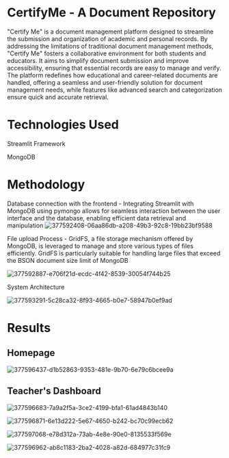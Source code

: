 # CertifyMe - A Document Repository
"Certify Me" is a document management platform designed to streamline the submission and organization of academic and personal records. By addressing the limitations of traditional document management methods, "Certify Me" fosters a collaborative environment for both students and educators. It aims to simplify document submission and improve accessibility, ensuring that essential records are easy to manage and verify. The platform redefines how educational and career-related documents are handled, offering a seamless and user-friendly solution for document management needs, while features like advanced search and categorization ensure quick and accurate retrieval.

# Technologies Used
Streamlit Framework

MongoDB

# Methodology
Database connection with the frontend - Integrating Streamlit with MongoDB using pymongo allows for seamless interaction between the user interface and the database, enabling efficient data retrieval and manipulation
![377592408-06aa86db-a208-49b3-92c8-19bb23bf9588](https://github.com/user-attachments/assets/bc508c69-6451-4458-b637-729886d6683e)

File upload Process - GridFS, a file storage mechanism offered by MongoDB, is leveraged to manage and store various types of files efficiently. GridFS is particularly suitable for handling large files that exceed the BSON document size limit of MongoDB

![377592887-e706f21d-ecdc-4f42-8539-30054f744b25](https://github.com/user-attachments/assets/378fe3bd-c18c-43af-a667-22327201e708)

System Architecture

![377593291-5c28ca32-8f93-4665-b0e7-58947b0ef9ad](https://github.com/user-attachments/assets/bc7bc248-d3ac-4778-9535-8e1699719a4b)

# Results

## Homepage
![377596437-d1b52863-9353-481e-9b70-6e79c6bcee9a](https://github.com/user-attachments/assets/1a1f517c-40cd-4829-b940-b2027186c374)

## Teacher's Dashboard
![377596683-7a9a2f5a-3ce2-4199-bfa1-61ad4843b140](https://github.com/user-attachments/assets/7bdcb176-0aa7-4c5f-840e-8138b1f5be14)

![377596871-6e13d222-5e67-4650-b242-bc70c99ecb62](https://github.com/user-attachments/assets/1141f429-adfd-42f9-988a-36bf1c03a1b8)

![377597068-e78d312a-73ab-4e8e-90e0-8135533f569e](https://github.com/user-attachments/assets/db6fc01f-2008-4e76-8cfb-b5aebe392fce)

![377596962-ab8c1183-2ba2-4028-a82d-684977c31fc9](https://github.com/user-attachments/assets/0924135d-1379-401e-834a-9c2710414956)


